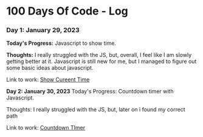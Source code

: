 # 100 Days Of Code - Log

### Day 1: January 29, 2023
**Today's Progress:** Javascript to show time.

**Thoughts:** I really struggled with the JS, but, overall, I feel like I am slowly getting better at it. Javascript is still new for me, but I managed to figure out some basic ideas about javascript.

Link to work: <a href="https://codepen.io/Shigo-phobia/pen/eYjjREE">Show Cureent Time</a>

**Day 2: January 30, 2023**
Today's Progress: Countdown timer with Javascript.

Thoughts: I really struggled with the JS, but, later on i found my correct path 

Link to work: <a href="https://codepen.io/Shigo-phobia/pen/abjaQpW">Countdown TImer</a>
